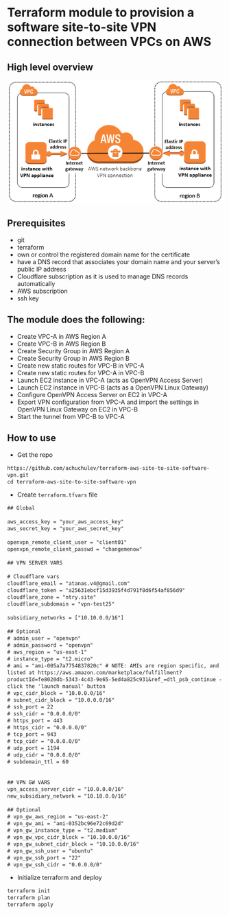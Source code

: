 # Terraform module to provision a software site-to-site VPN connection between VPCs on AWS

## High level overview

<img src="diagrams/software-vpn-appliances.png" />

## Prerequisites

- git
- terraform
- own or control the registered domain name for the certificate 
- have a DNS record that associates your domain name and your server’s public IP address
- Cloudflare subscription as it is used to manage DNS records automatically
- AWS subscription
- ssh key

## The module does the following:

* Create VPC-A in AWS Region A
* Create VPC-B in AWS Region B
* Create Security Group in AWS Region A
* Create Security Group in AWS Region B
* Create new static routes for VPC-B in VPC-A 
* Create new static routes for VPC-A in VPC-B
* Launch EC2 instance in VPC-A (acts as OpenVPN Access Server)
* Launch EC2 instance in VPC-B (acts as a OpenVPN Linux Gateway)
* Configure OpenVPN Access Server on EC2 in VPC-A
* Export VPN configuration from VPC-A and import the settings in OpenVPN Linux Gateway on EC2 in VPC-B
* Start the tunnel from VPC-B to VPC-A

## How to use

- Get the repo

```
https://github.com/achuchulev/terraform-aws-site-to-site-software-vpn.git
cd terraform-aws-site-to-site-software-vpn
```

- Create `terraform.tfvars` file

```
## Global

aws_access_key = "your_aws_access_key"
aws_secret_key = "your_aws_secret_key"

openvpn_remote_client_user = "client01"
openvpn_remote_client_passwd = "changemenow"

## VPN SERVER VARS

# Cloudflare vars
cloudflare_email = "atanas.v4@gmail.com"
cloudflare_token = "a25631ebcf15d3935f4d791f8d6f54af856d9"
cloudflare_zone = "ntry.site"
cloudflare_subdomain = "vpn-test25" 

subsidiary_networks = ["10.10.0.0/16"]

## Optional
# admin_user = "openvpn"
# admin_password = "openvpn"
# aws_region = "us-east-1"
# instance_type = "t2.micro"
# ami = "ami-005a7a7754837820c" # NOTE: AMIs are region specific, and listed at https://aws.amazon.com/marketplace/fulfillment?productId=fe8020db-5343-4c43-9e65-5ed4a825c931&ref_=dtl_psb_continue - click the 'launch manual' button
# vpc_cidr_block = "10.0.0.0/16"
# subnet_cidr_block = "10.0.0.0/16"
# ssh_port = 22
# ssh_cidr = "0.0.0.0/0"
# https_port = 443
# https_cidr = "0.0.0.0/0"
# tcp_port = 943
# tcp_cidr = "0.0.0.0/0"
# udp_port = 1194
# udp_cidr = "0.0.0.0/0"
# subdomain_ttl = 60


## VPN GW VARS
vpn_access_server_cidr = "10.0.0.0/16"
new_subsidiary_network = "10.10.0.0/16"

## Optional
# vpn_gw_aws_region = "us-east-2"
# vpn_gw_ami = "ami-0352bc96e72c69d2d"
# vpn_gw_instance_type = "t2.medium"
# vpn_gw_vpc_cidr_block = "10.10.0.0/16"
# vpn_gw_subnet_cidr_block = "10.10.0.0/16"
# vpn_gw_ssh_user = "ubuntu"
# vpn_gw_ssh_port = "22"
# vpn_gw_ssh_cidr = "0.0.0.0/0"
```

- Initialize terraform and deploy

```
terraform init
terraform plan
terraform apply
```
